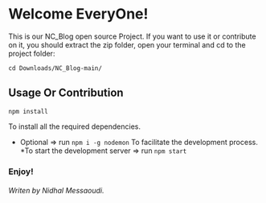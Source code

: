 # Welcome EveryOne!
This is our NC_Blog open source Project. If you want to use it or contribute on it, you should extract the zip folder, open your terminal and cd to the project folder:

    cd Downloads/NC_Blog-main/


## Usage Or Contribution

    npm install
To install all the required dependencies.

* Optional =>  run
 `npm i -g nodemon`
 To facilitate the development process.
 *To start the development server => run
  `npm start`

 ### Enjoy!

###### Writen by Nidhal Messaoudi.
